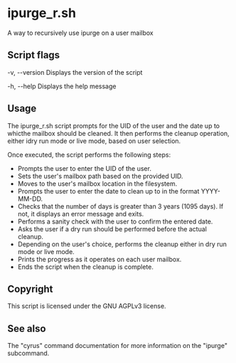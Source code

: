 # ipurge_r.sh

A way to recursively use ipurge on a user mailbox

## Script flags

-v, --version
    Displays the version of the script

-h, --help
    Displays the help message

## Usage

The ipurge_r.sh script prompts for the UID of the user and the date up to whicthe mailbox should be cleaned. It then performs the cleanup operation, either idry run mode or live mode, based on user selection.

Once executed, the script performs the following steps:

* Prompts the user to enter the UID of the user.
* Sets the user's mailbox path based on the provided UID.
* Moves to the user's mailbox location in the filesystem.
* Prompts the user to enter the date to clean up to in the format YYYY-MM-DD.
* Checks that the number of days is greater than 3 years (1095 days). If not, it displays an error message and exits.
* Performs a sanity check with the user to confirm the entered date.
* Asks the user if a dry run should be performed before the actual cleanup.
* Depending on the user's choice, performs the cleanup either in dry run mode or live mode.
* Prints the progress as it operates on each user mailbox.
* Ends the script when the cleanup is complete.

## Copyright

This script is licensed under the GNU AGPLv3 license.

## See also

The "cyrus" command documentation for more information on the "ipurge" subcommand.
